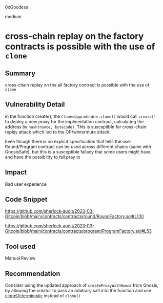 0xGoodess

medium

# cross-chain replay on the factory contracts is possible with the use of `clone`

## Summary
cross-chain replay on the all factory contract is possible with the use of `clone`

## Vulnerability Detail
in the function create(),  the `ClonesUpgradeable.clone()` would call `create()` to deploy a new proxy for the implmentation contract, calculating the address by `hash(nonce, bytecode)`. This is susceptible for cross-chain replay attack which led to the OP/wintermute attack. 

Even though there is no explicit specification that tells the user Round/Program contract can be used across different chains (same with GnosisSafe), but this is a susceptible fallacy that some users might have and have the possibility to fall pray to

## Impact
Bad user experience

## Code Snippet
https://github.com/sherlock-audit/2023-03-Gitcoin/blob/main/contracts/contracts/round/RoundFactory.sol#L100

https://github.com/sherlock-audit/2023-03-Gitcoin/blob/main/contracts/contracts/program/ProgramFactory.sol#L53




## Tool used

Manual Review

## Recommendation
Consider using the updated approach of `createProxyWithNonce` from Gnosis, by allowing the creator to pass an arbitrary salt into the function and use [cloneDeterministic](https://github.com/OpenZeppelin/openzeppelin-contracts-upgradeable/blob/62aa67491a9b46a21c2b5e3600560150a2710f98/contracts/proxy/ClonesUpgradeable.sol) instead of `clone()`